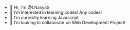 - 👋 Hi, I’m @LNasyaS
- 👀 I’m interested in learning codes! Any codes!
- 🌱 I’m currently learning Javascript
- 💞️ I’m looking to collaborate on Web Development Project!
